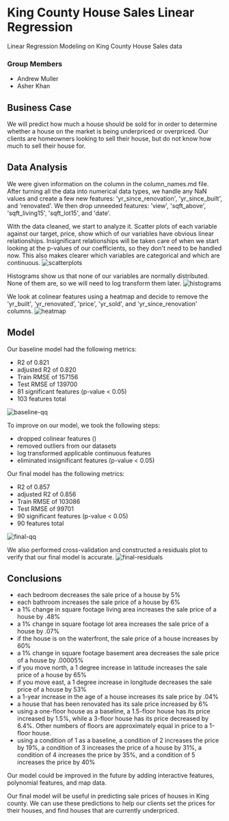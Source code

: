 # King County House Sales Linear Regression
Linear Regression Modeling on King County House Sales data

### Group Members
- Andrew Muller
- Asher Khan

## Business Case
We will predict how much a house should be sold for in order to determine whether a house on the market is being underpriced or overpriced. Our clients are homeowners looking to sell their house, but do not know how much to sell their house for.

## Data Analysis
We were given information on the column in the column_names.md file. After turning all the data into numerical data types, we handle any NaN values and create a few new features: 'yr_since_renovation', 'yr_since_built', and 'renovated'. We then drop unneeded features: 'view', 'sqft_above', 'sqft_living15', 'sqft_lot15', and 'date'.

With the data cleaned, we start to analyze it. Scatter plots of each variable against our target, price, show which of our variables have obvious linear relationships. Insignificant relationships will be taken care of when we start looking at the p-values of our coefficients, so they don't need to be handled now. This also makes clearer which variables are categorical and which are continuous.
![scatterplots](/figures/scatter-plots.png)

Histograms show us that none of our variables are normally distributed. None of them are, so we will need to log transform them later.
![histograms](/figures/histogram-plots.png)

We look at colinear features using a heatmap and decide to remove the 'yr_built', 'yr_renovated', 'price', 'yr_sold', and 'yr_since_renovation' columns.
![heatmap](/figures/heatmap-before.png)

## Model
Our baseline model had the following metrics:
- R2 of 0.821
- adjusted R2 of 0.820
- Train RMSE of 157156
- Test RMSE of 139700
- 81 significant features (p-value < 0.05)
- 103 features total

![baseline-qq](figures/baseline-qq-plot.png)

To improve on our model, we took the following steps:
- dropped colinear features ()
- removed outliers from our datasets
- log transformed applicable continuous features
- eliminated insignificant features (p-value < 0.05)

Our final model has the following metrics:
- R2 of 0.857
- adjusted R2 of 0.856
- Train RMSE of 103086
- Test RMSE of 99701
- 90 significant features (p-value < 0.05)
- 90 features total

![final-qq](figures/final-qq-plot.png)

We also performed cross-validation and constructed a residuals plot to verify that our final model is accurate.
![final-residuals](figures/final-residuals-plot.png)

## Conclusions

- each bedroom decreases the sale price of a house by 5%
- each bathroom increases the sale price of a house by 6%
- a 1% change in square footage living area increases the sale price of a house by .48%
- a 1% change in square footage lot area increases the sale price of a house by .07%
- if the house is on the waterfront, the sale price of a house increases by 60%
- a 1% change in square footage basement area decreases the sale price of a house by .00005%
- if you move north, a 1 degree increase in latitude increases the sale price of a house by 65%
- if you move east, a 1 degree increase in longitude decreases the sale price of a house by 53%
- a 1-year increase in the age of a house increases its sale price by .04%
- a house that has been renovated has its sale price increased by 6%
- using a one-floor house as a baseline, a 1.5-floor house has its price increased by 1.5%, while a 3-floor house has its price decreased by 6.4%. Other numbers of floors are approximately equal in price to a 1-floor house.
- using a condition of 1 as a baseline, a condition of 2 increases the price by 19%, a condition of 3 increases the price of a house by 31%, a condition of 4 increases the price by 35%, and a condition of 5 increases the price by 40%

Our model could be improved in the future by adding interactive features, polynomial features, and map data.

Our final model will be useful in predicting sale prices of houses in King county. We can use these predictions to help our clients set the prices for their houses, and find houses that are currently underpriced.
